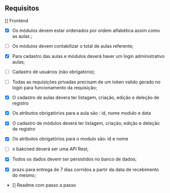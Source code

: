 ## Requisitos
[] Frontend
- [x] Os módulos devem estar ordenados por ordem alfabética assim como as aulas ;
- [ ] Os módulos devem contabilizar o total de aulas referente;
- [x] Para cadastro das aulas e módulos deverá haver um login administrativo aulas;
- [ ] Cadastro de usuários (não obrigatório);
- [ ] Todas as requisições privadas precisam de um token valido gerado no login para funcionamento da requisição;
- [x] O cadastro de aulas devera ter listagem, criação, edição e deleção de registro
- [x] Os atributos obrigatórios para a aula são : id, nome modulo e data
- [x] O cadastro de módulos deverá ter listagem, criação, edição e deleção de registro
- [x] Os atributos obrigatórios para o modulo são: id e nome

- [ ] o bakcned deverá ser uma API Rest;
- [x] Todos os dados devem ser persistidos no banco de dados;
- [x] prazo para entrega de 7 dias corridos a partir da data de recebimento do mesmo;
- [] Readme com passo a passo